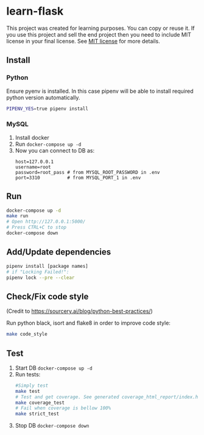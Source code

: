 # learn-flask

This project was created for learning purposes. You can copy or reuse it. 
If you use this project and sell the end project then you need to include 
MIT license in your final license. 
See [MIT license](https://opensource.org/licenses/MIT) for more details. 

## Install

### Python

Ensure pyenv is installed. 
In this case pipenv will be able to install required python version automatically.

```bash
PIPENV_YES=true pipenv install
```

### MySQL

1. Install docker
1. Run `docker-compose up -d`
1. Now you can connect to DB as:
   ```
   host=127.0.0.1
   username=root
   password=root_pass # from MYSQL_ROOT_PASSWORD in .env
   port=3310          # from MYSQL_PORT_1 in .env
   ```


## Run

```bash
docker-compose up -d
make run
# Open http://127.0.0.1:5000/
# Press CTRL+C to stop
docker-compose down
```

## Add/Update dependencies

```bash
pipenv install [package names]
# if "Locking Failed!":
pipenv lock --pre --clear
```

## Check/Fix code style

(Credit to https://sourcery.ai/blog/python-best-practices/)

Run python black, isort and flake8 in order to improve code style:
```bash
make code_style
```

## Test

1. Start DB `docker-compose up -d`
1. Run tests:
   ```bash
   #Simply test
   make test
   # Test and get coverage. See generated coverage_html_report/index.html for coverage details
   make coverage_test 
   # Fail when coverage is bellow 100%
   make strict_test 
   ```
1. Stop DB `docker-compose down`
